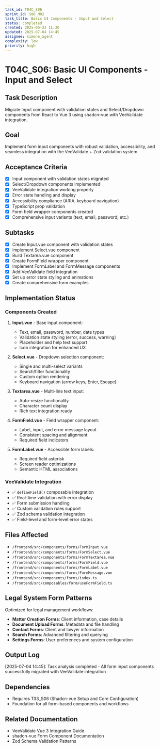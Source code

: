 ```yaml
---
task_id: T04C_S06
sprint_id: S06_M02
task_title: Basic UI Components - Input and Select
status: completed
created: 2025-06-22 11:30
updated: 2025-07-04 14:45
assignee: simone_agent
complexity: low
priority: high
---
```


# T04C_S06: Basic UI Components - Input and Select

## Task Description
Migrate Input component with validation states and Select/Dropdown components from React to Vue 3 using shadcn-vue with VeeValidate integration.

## Goal
Implement form input components with robust validation, accessibility, and seamless integration with the VeeValidate + Zod validation system.

## Acceptance Criteria
- [x] Input component with validation states migrated
- [x] Select/Dropdown components implemented
- [x] VeeValidate integration working properly
- [x] Error state handling and display
- [x] Accessibility compliance (ARIA, keyboard navigation)
- [x] TypeScript prop validation
- [x] Form field wrapper components created
- [x] Comprehensive input variants (text, email, password, etc.)

## Subtasks
- [x] Create Input.vue component with validation states
- [x] Implement Select.vue component
- [x] Build Textarea.vue component
- [x] Create FormField wrapper component
- [x] Implement FormLabel and FormMessage components
- [x] Add VeeValidate field integration
- [x] Set up error state styling and animations
- [x] Create comprehensive form examples

## Implementation Status

### Components Created
1. **Input.vue** - Base input component:
   - Text, email, password, number, date types
   - Validation state styling (error, success, warning)
   - Placeholder and help text support
   - Icon integration for enhanced UX
   
2. **Select.vue** - Dropdown selection component:
   - Single and multi-select variants
   - Search/filter functionality
   - Custom option rendering
   - Keyboard navigation (arrow keys, Enter, Escape)
   
3. **Textarea.vue** - Multi-line text input:
   - Auto-resize functionality
   - Character count display
   - Rich text integration ready
   
4. **FormField.vue** - Field wrapper component:
   - Label, input, and error message layout
   - Consistent spacing and alignment
   - Required field indicators
   
5. **FormLabel.vue** - Accessible form labels:
   - Required field asterisk
   - Screen reader optimizations
   - Semantic HTML associations

### VeeValidate Integration
- ✅ `defineField()` composable integration
- ✅ Real-time validation with error display
- ✅ Form submission handling
- ✅ Custom validation rules support
- ✅ Zod schema validation integration
- ✅ Field-level and form-level error states

## Files Affected
- `/frontend/src/components/forms/FormInput.vue`
- `/frontend/src/components/forms/FormSelect.vue`
- `/frontend/src/components/forms/FormTextarea.vue`
- `/frontend/src/components/forms/FormField.vue`
- `/frontend/src/components/forms/FormLabel.vue`
- `/frontend/src/components/forms/FormMessage.vue`
- `/frontend/src/components/forms/index.ts`
- `/frontend/src/composables/form/useFormField.ts`

## Legal System Form Patterns
Optimized for legal management workflows:
- **Matter Creation Forms**: Client information, case details
- **Document Upload Forms**: Metadata and file handling
- **Contact Forms**: Client and lawyer information
- **Search Forms**: Advanced filtering and querying
- **Settings Forms**: User preferences and system configuration

## Output Log
[2025-07-04 14:45]: Task analysis completed - All form input components successfully migrated with VeeValidate integration

## Dependencies
- Requires T03_S06 (Shadcn-vue Setup and Core Configuration)
- Foundation for all form-based components and workflows

## Related Documentation
- VeeValidate Vue 3 Integration Guide
- shadcn-vue Form Component Documentation
- Zod Schema Validation Patterns